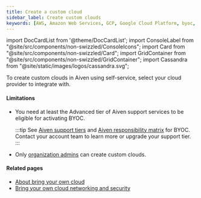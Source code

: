 ```yaml
---
title: Create a custom cloud
sidebar_label: Create custom clouds
keywords: [AWS, Amazon Web Services, GCP, Google Cloud Platform, byoc, bring your own cloud, custom cloud]
---
```


import DocCardList from '@theme/DocCardList';
import ConsoleLabel from "@site/src/components/non-swizzled/ConsoleIcons";
import Card from "@site/src/components/non-swizzled/Card";
import GridContainer from "@site/src/components/non-swizzled/GridContainer";
import Cassandra from "@site/static/images/logos/cassandra.svg";

To create custom clouds in Aiven using self-service, select your cloud provider to integrate with.

<GridContainer columns={2}>
     <Card
      to="/docs/platform/howto/byoc/custom-cloud/create-aws-custom-cloud"
      iconName="cloud"
      title="Amazon Web Services"
      description="Create an AWS-integrated custom cloud."
    />
    <Card
      to="/docs/platform/howto/byoc/custom-cloud/create-google-custom-cloud"
      iconName="googleLogo"
      title="Google Cloud"
      description="Create a Google-integrated custom cloud."
    />
</GridContainer>

#### Limitations

-   You need at least the Advanced tier of Aiven support services to be
    eligible for activating BYOC.

    :::tip
    See [Aiven support tiers](https://aiven.io/support-services) and
    [Aiven responsibility matrix](https://aiven.io/responsibility-matrix) for BYOC.
    Contact your account team to learn more or upgrade your support tier.
    :::

-   Only [organization admins](/docs/platform/concepts/permissions#organization-roles-and-permissions)
    can create custom clouds.

#### Related pages

-   [About bring your own cloud](/docs/platform/concepts/byoc)
-   [Bring your own cloud networking and security](/docs/platform/howto/byoc/networking-security)
